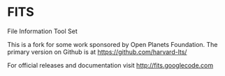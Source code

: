 FITS
====

File Information Tool Set

This is a fork for some work sponsored by Open Planets Foundation.
The primary version on Github is at https://github.com/harvard-lts/

For official releases and documentation visit http://fits.googlecode.com
